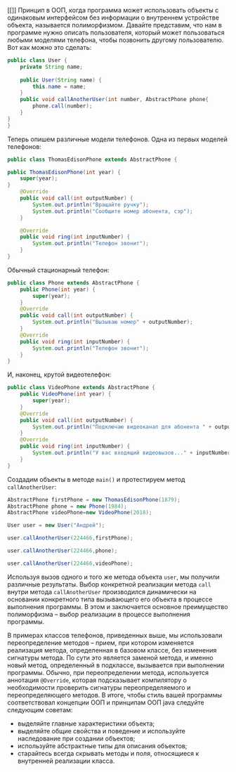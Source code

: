 [[]]
Принцип в ООП, когда программа может использовать объекты с одинаковым интерфейсом без информации о внутреннем устройстве объекта, называется полиморфизмом. Давайте представим, что нам в программе нужно описать пользователя, который может пользоваться любыми моделями телефона, чтобы позвонить другому пользователю. Вот как можно это сделать:

```java
public class User {
	private String name;
	
	public User(String name) {
		this.name = name;
	}
	public void callAnotherUser(int number, AbstractPhone phone{
		phone.call(number);
	}
}
}
```

Теперь опишем различные модели телефонов. Одна из первых моделей телефонов:

```java
public class ThomasEdisonPhone extends AbstractPhone {

public ThomasEdisonPhone(int year) {
    super(year);
}
    @Override
    public void call(int outputNumber) {
        System.out.println("Вращайте ручку");
        System.out.println("Сообщите номер абонента, сэр");
    }

    @Override
    public void ring(int inputNumber) {
        System.out.println("Телефон звонит");
    }
}
```

Обычный стационарный телефон:

```java
public class Phone extends AbstractPhone {
	public Phone(int year) {
		super(year);
	}
	@Override
	public void call(int outputNumber) {
		System.out.println("Вызываю номер" + outputNumber);
	}
	@Override
	public void ring(int inputNumber) {
		System.out.println("Телефон звонит");
	}
}
```

И, наконец, крутой видеотелефон:

```java
public class VideoPhone extends AbstractPhone {
	public VideoPhone(int year) {
		super(year);
	}
	@Override 
	public void call(int outputNumber) {
		System.out.println("Подключаю видеоканал для абонента " + outputNumber );
	}
	@Override
	public void ring(int inputNumber) {
		System.out.println("У вас входящий видеовызов..." + inputNumber);
	}
}
```

Создадим объекты в методе `main()` и протестируем метод `callAnotherUser`:

```java
AbstractPhone firstPhone = new ThomasEdisonPhone(1879);
AbstractPhone phone = new Phone(1984);
AbstractPhone videoPhone=new VideoPhone(2018);

User user = new User("Андрей");

user.callAnotherUser(224466,firstPhone);

user.callAnotherUser(224466,phone);

user.callAnotherUser(224466,videoPhone);
```

Используя вызов одного и того же метода объекта `user`, мы получили различные результаты. Выбор конкретной реализации метода `call` внутри метода `callAnotherUser` производился динамически на основании конкретного типа вызывающего его объекта в процессе выполнения программы. В этом и заключается основное преимущество полиморфизма – выбор реализации в процессе выполнения программы.

В примерах классов телефонов, приведенных выше, мы использовали переопределение методов – прием, при котором изменяется реализация метода, определенная в базовом классе, без изменения сигнатуры метода. По сути это является заменой метода, и именно новый метод, определенный в подклассе, вызывается при выполнении программы. Обычно, при переопределении метода, используется аннотация `@Override`, которая подсказывает компилятору о необходимости проверить сигнатуры переопределяемого и переопределяющего методов. В итоге, чтобы стиль вашей программы соответствовал концепции ООП и принципам ООП java следуйте следующим советам:

- выделяйте главные характеристики объекта;
- выделяйте общие свойства и поведение и используйте наследование при создании объектов;
- используйте абстрактные типы для описания объектов;
- старайтесь всегда скрывать методы и поля, относящиеся к внутренней реализации класса.